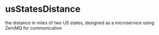 # usStatesDistance
the distance in miles of two US states, designed as a microservice using ZeroMQ for communication
